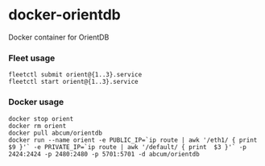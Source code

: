 # docker-orientdb

Docker container for OrientDB

### Fleet usage

```shell
fleetctl submit orient@{1..3}.service
fleetctl start orient@{1..3}.service
```

### Docker usage

```shell
docker stop orient
docker rm orient
docker pull abcum/orientdb
docker run --name orient -e PUBLIC_IP=`ip route | awk '/eth1/ { print  $9 }'` -e PRIVATE_IP=`ip route | awk '/default/ { print  $3 }'` -p 2424:2424 -p 2480:2480 -p 5701:5701 -d abcum/orientdb
```